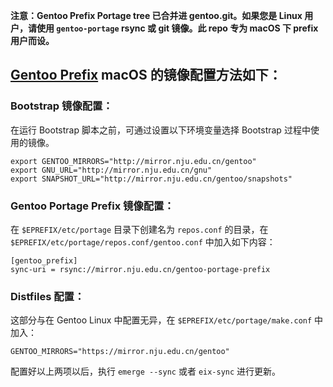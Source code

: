 
**注意：Gentoo Prefix Portage tree 已合并进 gentoo.git。如果您是 Linux 用户，请使用 `gentoo-portage` rsync 或 git 镜像。此 repo 专为 macOS 下 prefix 用户而设。**

## [Gentoo Prefix](https://wiki.gentoo.org/wiki/Project:Prefix) macOS 的镜像配置方法如下：

### Bootstrap 镜像配置：

在运行 Bootstrap 脚本之前，可通过设置以下环境变量选择 Bootstrap 过程中使用的镜像。

```
export GENTOO_MIRRORS="http://mirror.nju.edu.cn/gentoo"
export GNU_URL="http://mirror.nju.edu.cn/gnu"
export SNAPSHOT_URL="http://mirror.nju.edu.cn/gentoo/snapshots"
```

### Gentoo Portage Prefix 镜像配置：

在 `$EPREFIX/etc/portage` 目录下创建名为 `repos.conf` 的目录，在 `$EPREFIX/etc/portage/repos.conf/gentoo.conf` 中加入如下内容：

```
[gentoo_prefix]
sync-uri = rsync://mirror.nju.edu.cn/gentoo-portage-prefix
```

### Distfiles 配置：

这部分与在 Gentoo Linux 中配置无异，在 `$EPREFIX/etc/portage/make.conf` 中加入：

```
GENTOO_MIRRORS="https://mirror.nju.edu.cn/gentoo"
```

配置好以上两项以后，执行 `emerge --sync` 或者 `eix-sync` 进行更新。
